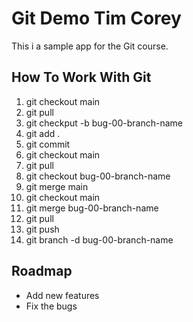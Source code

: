 # Git Demo Tim Corey
This i a sample app for the Git course.

##  How To Work With Git
1.  git checkout main
2.  git pull
3.  git checkput -b bug-00-branch-name
4.  git add .
5.  git commit
6.  git checkout main
7.  git pull
8.  git checkout bug-00-branch-name
9.  git merge main
10. git checkout main
11. git merge bug-00-branch-name
12. git pull
13. git push
14. git branch -d bug-00-branch-name

## Roadmap
 * Add new features
 * Fix the bugs